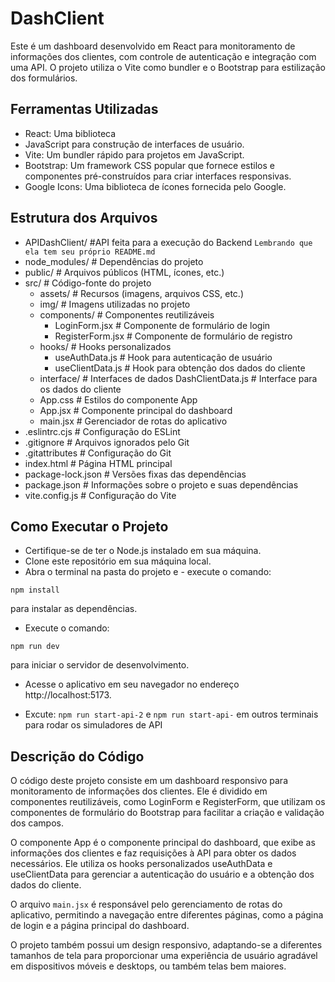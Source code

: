 # DashClient

Este é um dashboard desenvolvido em React para monitoramento de informações dos clientes, com controle de autenticação e integração com uma API. O projeto utiliza o Vite como bundler e o Bootstrap para estilização dos formulários.

## Ferramentas Utilizadas
- React: Uma biblioteca
- JavaScript para construção de interfaces de usuário.
- Vite: Um bundler rápido para projetos em JavaScript.
- Bootstrap: Um framework CSS popular que fornece estilos e componentes pré-construídos para criar interfaces responsivas.
- Google Icons: Uma biblioteca de ícones fornecida pelo Google.
## Estrutura dos Arquivos

- APIDashClient/ #API feita para a execução do Backend 
```Lembrando que ela tem seu próprio README.md```
- node_modules/           # Dependências do projeto
- public/                 # Arquivos públicos (HTML, ícones, etc.)
- src/                    # Código-fonte do projeto
  - assets/               # Recursos (imagens, arquivos CSS, etc.)
   - img/                # Imagens utilizadas no projeto
  - components/           # Componentes reutilizáveis
    - LoginForm.jsx       # Componente de formulário de login
    - RegisterForm.jsx    # Componente de formulário de registro
  - hooks/                # Hooks personalizados
    - useAuthData.js      # Hook para autenticação de usuário
    - useClientData.js    # Hook para obtenção dos dados do cliente
  - interface/            # Interfaces de dados
    DashClientData.js   # Interface para os dados do cliente
  - App.css               # Estilos do componente App
  - App.jsx               # Componente principal do dashboard
  - main.jsx              # Gerenciador de rotas do aplicativo
- .eslintrc.cjs           # Configuração do ESLint
- .gitignore              # Arquivos ignorados pelo Git
- .gitattributes          # Configuração do Git
- index.html              # Página HTML principal
- package-lock.json       # Versões fixas das  dependências
- package.json            # Informações sobre o projeto e suas dependências
- vite.config.js          # Configuração do Vite
## Como Executar o Projeto
- Certifique-se de ter o Node.js instalado em sua máquina.
- Clone este repositório em sua máquina local.
- Abra o terminal na pasta do projeto e - execute o comando:
```
npm install
```
para instalar as dependências.

- Execute o comando:
```
npm run dev
```

para iniciar o servidor de desenvolvimento.
- Acesse o aplicativo em seu navegador no endereço http://localhost:5173.

- Excute:
 `npm run start-api-2` e `npm run start-api-` em outros terminais para rodar os simuladores de API
 
## Descrição do Código
O código deste projeto consiste em um dashboard responsivo para monitoramento de informações dos clientes. Ele é dividido em componentes reutilizáveis, como LoginForm e RegisterForm, que utilizam os componentes de formulário do Bootstrap para facilitar a criação e validação dos campos.

O componente App é o componente principal do dashboard, que exibe as informações dos clientes e faz requisições à API para obter os dados necessários. Ele utiliza os hooks personalizados useAuthData e useClientData para gerenciar a autenticação do usuário e a obtenção dos dados do cliente.

O arquivo `main.jsx` é responsável pelo gerenciamento de rotas do aplicativo, permitindo a navegação entre diferentes páginas, como a página de login e a página principal do dashboard.

O projeto também possui um design responsivo, adaptando-se a diferentes tamanhos de tela para proporcionar uma experiência de usuário agradável em dispositivos móveis e desktops, ou também telas bem maiores.
